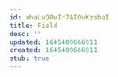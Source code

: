 ```yaml
---
id: xhaLvQ0wIr7AIOvKzsbaI
title: Field
desc: ''
updated: 1645409666911
created: 1645409666911
stub: true
---
```


